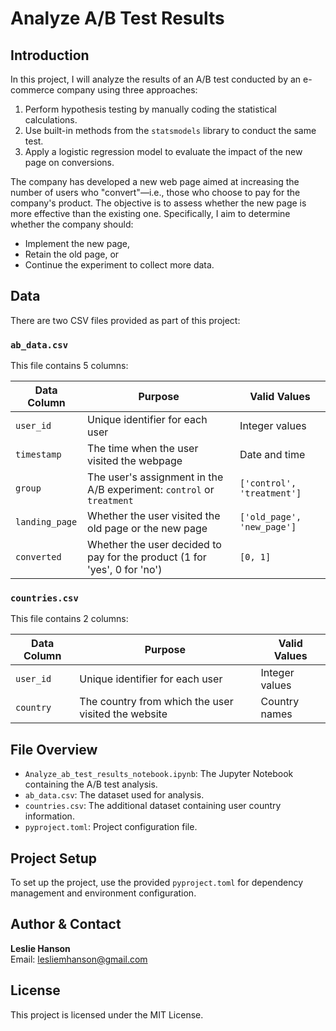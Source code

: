 # Analyze A/B Test Results 

## Introduction

In this project, I will analyze the results of an A/B test conducted by an e-commerce company using three approaches:

1. Perform hypothesis testing by manually coding the statistical calculations.
2. Use built-in methods from the `statsmodels` library to conduct the same test.
3. Apply a logistic regression model to evaluate the impact of the new page on conversions.

The company has developed a new web page aimed at increasing the number of users who "convert"—i.e., those who choose to pay for the company's product. The objective is to assess whether the new page is more effective than the existing one. Specifically, I aim to determine whether the company should:

- Implement the new page,
- Retain the old page, or
- Continue the experiment to collect more data.

## Data

There are two CSV files provided as part of this project:

### `ab_data.csv`
This file contains 5 columns:

| Data Column     | Purpose                                                                 | Valid Values              |
|-----------------|-------------------------------------------------------------------------|---------------------------|
| `user_id`       | Unique identifier for each user                                         | Integer values            |
| `timestamp`     | The time when the user visited the webpage                               | Date and time             |
| `group`         | The user's assignment in the A/B experiment: `control` or `treatment`   | `['control', 'treatment']`|
| `landing_page`  | Whether the user visited the old page or the new page                    | `['old_page', 'new_page']`|
| `converted`     | Whether the user decided to pay for the product (1 for 'yes', 0 for 'no')| `[0, 1]`                  |

### `countries.csv`
This file contains 2 columns:

| Data Column | Purpose                                              | Valid Values   |
|-------------|------------------------------------------------------|----------------|
| `user_id`   | Unique identifier for each user                      | Integer values |
| `country`   | The country from which the user visited the website  | Country names  |

## File Overview

- `Analyze_ab_test_results_notebook.ipynb`: The Jupyter Notebook containing the A/B test analysis.
- `ab_data.csv`: The dataset used for analysis.
- `countries.csv`: The additional dataset containing user country information.
- `pyproject.toml`: Project configuration file.

## Project Setup

To set up the project, use the provided `pyproject.toml` for dependency management and environment configuration.

## Author & Contact

**Leslie Hanson**  
Email: [lesliemhanson@gmail.com](mailto:lesliemhanson@gmail.com)

## License

This project is licensed under the MIT License.


